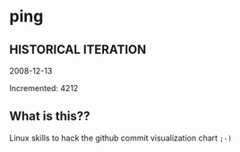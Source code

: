 # ping

## HISTORICAL ITERATION
2008-12-13

Incremented: 4212

## What is this?? 
Linux skills to hack the github commit visualization chart `;-)`
